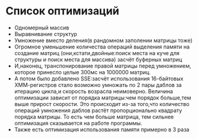 # Список оптимизаций
* Одномерный массив
* Выравнивание структур
* Умножение вместо деления(в рандомном заполении матрицы тоже)
* Огромное уменьшение количества операций выделения памяти на создание матриц
	  (они,кстати,двойные:поиск места на куче для структуры и поиск места для массива) засчёт буферных матриц
* И,наконец, транспонирование правой матрицы перед умножением, которое принесло целые 300мс на 1000000 матриц. 
* А потом было добавлено SSE:засчёт использования 16-байтовых ХММ-регистров 
	  стало возможно умножать по 2 пары даблов за итерацию цикла,и скорость возрасла неимоверно.
    Величина оптимизации зависит от порядка матрицы:чем порядок больше,тем выше прирост скорости.
    Это происходит из-за того,что количество операций умножения даблов растёт пропорционально
    квадрату порядка матрицы. То есть чем больше матрица, тем сильнее оптимизация сказывается на работе программы.
* Также есть оптимизация использования памяти примерно в 3 раза

